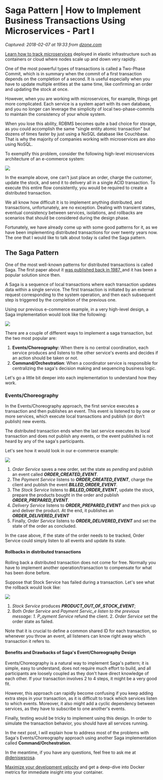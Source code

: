 # Saga Pattern | How to Implement Business Transactions Using Microservices - Part I

_Captured: 2018-02-07 at 19:33 from [dzone.com](https://dzone.com/articles/saga-pattern-how-to-implement-business-transaction?edition=358124&utm_source=Daily%20Digest&utm_medium=email&utm_campaign=Daily%20Digest%202018-02-07)_

[Learn how to track microservices](https://dzone.com/go?i=274457&u=https%3A%2F%2Fwww.appdynamics.com%2Fapp-iq-platform%2Fmicroservices-iq%2F%3Futm_source%3Ddzone%26utm_medium%3Dsponsorship%26utm_campaign%3Dmicroservics%252520sponsorship%26utm_content%3Dmicroservics%252520sponsorship%26utm_term%3Ddzone%252520microservics%252520sponsorship%26utm_budget%3Ddigital) deployed in elastic infrastructure such as containers or cloud where nodes scale up and down very rapidly.

One of the most powerful types of transactions is called a Two-Phase Commit, which is in summary when the commit of a first transaction depends on the completion of a second. It is useful especially when you have to update multiple entities at the same time, like confirming an order and updating the stock at once.

However, when you are working with microservices, for example, things get more complicated. Each service is a system apart with its own database, and you no longer can leverage the simplicity of local two-phase-commits to maintain the consistency of your whole system.

When you lose this ability, RDBMS becomes quite a bad choice for storage, as you could accomplish the same "single entity atomic transaction" but dozens of times faster by just using a NoSQL database like Couchbase. That is why the majority of companies working with microservices are also using NoSQL.

To exemplify this problem, consider the following high-level microservices architecture of an e-commerce system:

![](https://blog.couchbase.com/wp-content/uploads/2018/01/e-commerce-architecture-1024x693.png)

In the example above, one can't just place an order, charge the customer, update the stock, and send it to delivery all in a single ACID transaction. To execute this entire flow consistently, you would be required to create a distributed transaction.

We all know how difficult it is to implement anything distributed, and transactions, unfortunately, are no exception. Dealing with transient states, eventual consistency between services, isolations, and rollbacks are scenarios that should be considered during the design phase.

Fortunately, we have already come up with some good patterns for it, as we have been implementing distributed transactions for over twenty years now. The one that I would like to talk about today is called the Saga pattern.

## **The Saga Pattern**

One of the most well-known patterns for distributed transactions is called Saga. The first paper about it [ was published back in 1987, ](https://www.cs.cornell.edu/andru/cs711/2002fa/reading/sagas.pdf)and it has been a popular solution since then.

A Saga is a sequence of local transactions where each transaction updates data within a single service. The first transaction is initiated by an external request corresponding to the system operation, and then each subsequent step is triggered by the completion of the previous one.

Using our previous e-commerce example, in a very high-level design, a Saga implementation would look like the following:

![](https://blog.couchbase.com/wp-content/uploads/2018/01/Screen-Shot-2017-12-30-at-1.39.21-PM-1024x627.png)

There are a couple of different ways to implement a saga transaction, but the two most popular are:

  1. **Events/Choreography:** When there is no central coordination, each service produces and listens to the other service's events and decides if an action should be taken or not.
  2. **Command/Orchestration**: When a coordinator service is responsible for centralizing the saga's decision making and sequencing business logic.

Let's go a little bit deeper into each implementation to understand how they work.

### **Events/Choreography**

In the Events/Choreography approach, the first service executes a transaction and then publishes an event. This event is listened to by one or more services, which execute local transactions and publish (or don't publish) new events.

The distributed transaction ends when the last service executes its local transaction and does not publish any events, or the event published is not heard by any of the saga's participants.

Let's see how it would look in our e-commerce example:

![](https://blog.couchbase.com/wp-content/uploads/2018/01/Screen-Shot-2018-01-09-at-6.13.39-PM.png)

  1. _Order Service_ saves a new order, set the state as _pending_ and publish an event called _**ORDER_CREATED_EVENT**_.
  2. The _Payment Service_ listens to _**ORDER_CREATED_EVENT**_, charge the client and publish the event **_BILLED_ORDER_EVENT_**.
  3. The _Stock Service_ listens to _**BILLED_ORDER_EVENT**_, update the stock, prepare the products bought in the order and publish _**ORDER_PREPARED_EVENT**_.
  4. _Delivery Service_ listens to _**ORDER_PREPARED_EVENT**_ and then pick up and deliver the product. At the end, it publishes an _**ORDER_DELIVERED_EVENT**_
  5. Finally, _Order Service_ listens to _**ORDER_DELIVERED_EVENT**_ and set the state of the order as concluded.

In the case above, if the state of the order needs to be tracked, Order Service could simply listen to all events and update its state.

#### **Rollbacks in distributed transactions**

Rolling back a distributed transaction does not come for free. Normally you have to implement another operation/transaction to compensate for what has been done before.

Suppose that Stock Service has failed during a transaction. Let's see what the rollback would look like:

![](https://blog.couchbase.com/wp-content/uploads/2018/01/Screen-Shot-2018-01-09-at-6.36.17-PM-1024x702.png)

  1. _Stock Service_ produces **_PRODUCT_OUT_OF_STOCK_EVENT_**;
  2. Both _Order Service_ and _Payment Servic_e listen to the previous message: 
    1. P_ayment Service_ refund the client.
    2. _Order Service_ set the order state as failed.

Note that it is crucial to define a common shared ID for each transaction, so whenever you throw an event, all listeners can know right away which transaction it refers to.

#### **Benefits and Drawbacks of Saga's Event/Choreography Design**

Events/Choreography is a natural way to implement Saga's pattern; it is simple, easy to understand, does not require much effort to build, and all participants are loosely coupled as they don't have direct knowledge of each other. If your transaction involves 2 to 4 steps, it might be a very good fit.

However, this approach can rapidly become confusing if you keep adding extra steps in your transaction, as it is difficult to track which services listen to which events. Moreover, it also might add a cyclic dependency between services, as they have to subscribe to one another's events.

Finally, testing would be tricky to implement using this design. In order to simulate the transaction behavior, you should have all services running.

In the next post, I will explain how to address most of the problems with Saga's Events/Choreography approach using another Saga implementation called **Command/Orchestration**.

In the meantime, if you have any questions, feel free to ask me at [@deniswsrosa](https://twitter.com/deniswsrosa).

[Maximize your development velocity](https://dzone.com/go?i=274458&u=https%3A%2F%2Fwww.appdynamics.com%2Fdocker%2F%3Futm_source%3Ddzone%26utm_medium%3Dsponsorship%26utm_campaign%3Dmicroservices%25252520sponsorship%25252520docker%25252520%26utm_content%3Dmicroservices%25252520sponsorship%25252520docker%25252520%26utm_term%3Ddzone%25252520microservices%25252520sponsorship%25252520docker%25252520%26utm_budget%3Ddigital) and get a deep-dive into Docker metrics for immediate insight into your container.
